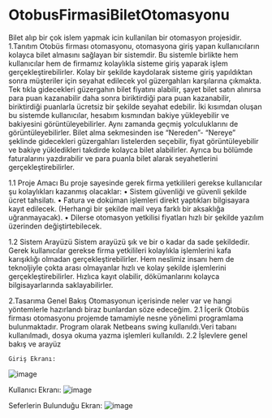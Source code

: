 # OtobusFirmasiBiletOtomasyonu
Bilet alıp bir çok islem yapmak icin kullanilan bir otomasyon projesidir.
1.Tanıtım
		Otobüs firması otomasyonu, otomasyona giriş yapan kullanıcıların kolayca bilet almasını sağlayan bir sistemdir. Bu sistemle birlikte hem kullanıcılar hem de firmamız kolaylıkla sisteme giriş yaparak işlem gerçekleştirebilirler. Kolay bir şekilde kaydolarak sisteme giriş yapıldıktan sonra müşteriler için seyahat edilecek yol güzergahları karşılarına çıkmakta. Tek tıkla gidecekleri güzergahın bilet fiyatını alabilir, şayet bilet satın alınırsa para puan kazanabilir daha sonra biriktirdiği para puan kazanabilir, biriktirdiği puanlarla ücretsiz bir şekilde seyahat edebilir. İki kısımdan oluşan bu sistemde kullanıcılar, hesabım kısmından bakiye yükleyebilir ve bakiyesini görüntüleyebilirler. Aynı zamanda geçmiş yolculuklarını de görüntüleyebilirler. Bilet alma sekmesinden ise “Nereden”- “Nereye” şeklinde gidecekleri güzergahları listelerden seçebilir, fiyat görüntüleyebilir ve bakiye yükledikleri takdirde kolayca bilet alabilirler. Ayrıca bu bölümde faturalarını yazdırabilir ve para puanla bilet alarak seyahetlerini gerçekleştirebilirler. 

1.1	Proje Amacı
Bu proje sayesinde gerek firma yetkilileri gerekse kullanıcılar şu kolaylıkları kazanmış olacaklar:
•	Sistem güvenliği ve güvenli şekilde ücret tahsilatı.
•	Fatura ve doküman işlemleri direkt yaptıkları bilgisayara kayıt edilecek. (Herhangi bir şekilde mail veya farklı bir aksaklığa uğranmayacak).
•	Dilerse otomasyon yetkilisi fiyatları hızlı bir şekilde yazılım üzerinden değiştirtebilecek.

1.2	Sistem Arayüzü
Sistem arayüzü şık ve bir o kadar da sade şekildedir. Gerek kullanıcılar gerekse firma yetkilileri kolaylıkla işlemlerini kafa karışıklığı olmadan gerçekleştirebilirler. Hem neslimiz insanı hem de teknoljiyle çokta arası olmayanlar hızlı ve kolay şekilde işlemlerini gerçekleştirebilirler. Hızlıca kayıt olabilir, dökümanlarını kolayca bilgisayarlarında  saklayabilirler.

2.Tasarıma Genel Bakış
	Otomasyonun içerisinde neler var ve hangi yöntemlerle hazırlandı biraz bunlardan söze edeceğim.
	2.1 İçerik 
	Otobüs firması otomasyonu projemde tamamiyle nesne yönelimi programlama bulunmaktadır. Program olarak Netbeans swing kullanıldı.Veri tabanı kullanılmadı, dosya okuma yazma işlemleri kullanıldı.
	2.2 İşlevlere genel bakış ve arayüz
	
	Giriş Ekranı:
![image](https://user-images.githubusercontent.com/102474125/160286597-ccf93ceb-bd7b-41a9-9eb8-0b9d05433e6a.png)
  
  
  Kullanıcı Ekranı:
![image](https://user-images.githubusercontent.com/102474125/160286624-eb459f9c-f2f6-45a2-a182-722b8053e9f4.png)
  
  
  Seferlerin Bulunduğu Ekran:
![image](https://user-images.githubusercontent.com/102474125/160286651-d3a4ebcd-31ae-4b4c-ad0c-354e078db057.png)




